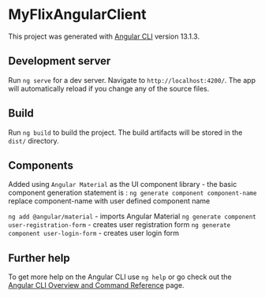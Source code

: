 # MyFlixAngularClient

This project was generated with [Angular CLI](https://github.com/angular/angular-cli) version 13.1.3.

## Development server

Run `ng serve` for a dev server. Navigate to `http://localhost:4200/`. The app will automatically reload if you change any of the source files.

## Build

Run `ng build` to build the project. The build artifacts will be stored in the `dist/` directory.

## Components

Added using `Angular Material` as the UI component library - the basic component generation statement is :
`ng generate component component-name` replace component-name with user defined component name

`ng add @angular/material` - imports Angular Material 
`ng generate component user-registration-form` - creates user registration form
`ng generate component user-login-form` - creates user login form


## Further help

To get more help on the Angular CLI use `ng help` or go check out the [Angular CLI Overview and Command Reference](https://angular.io/cli) page.
